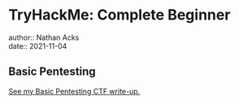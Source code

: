 # TryHackMe: Complete Beginner

author:: Nathan Acks  
date:: 2021-11-04

## Basic Pentesting

[See my Basic Pentesting CTF write-up.](../notes/tryhackme-basic-pentesting.md)
